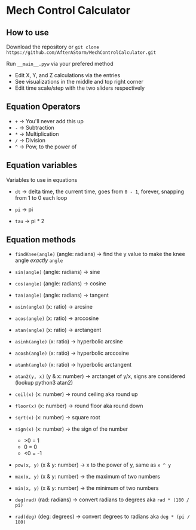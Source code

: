 # Mech Control Calculator #

## How to use ##

Download the repository or ``git clone https://github.com/AfterAStorm/MechControlCalculator.git``

Run ``__main__.pyw`` via your prefered method

* Edit X, Y, and Z calculations via the entries
* See visualizations in the middle and top right corner
* Edit time scale/step with the two sliders respectively

## Equation Operators ##

* `+` -> You'll never add this up
* `-` -> Subtraction
* `*` -> Multiplication
* `/` -> Division
* `^` -> Pow, to the power of

## Equation variables ##

Variables to use in equations

* `dt` -> delta time, the current time, goes from ``0 - 1``, forever, snapping from 1 to 0 each loop

* `pi` -> pi
* `tau` -> pi * 2

## Equation methods ##

* `findKnee(angle)` (angle: radians) -> find the y value to make the knee angle *exactly* ``angle``

* `sin(angle)` (angle: radians) -> sine
* `cos(angle)` (angle: radians) -> cosine
* `tan(angle)` (angle: radians) -> tangent
* `asin(angle)` (x: ratio) -> arcsine
* `acos(angle)` (x: ratio) -> arccosine
* `atan(angle)` (x: ratio) -> arctangent
* `asinh(angle)` (x: ratio) -> hyperbolic arcsine
* `acosh(angle)` (x: ratio) -> hyperbolic arccosine
* `atanh(angle)` (x: ratio) -> hyperbolic arctangent
* `atan2(y, x)` (y & x: number) -> arctanget of y/x, signs are considered (lookup python3 atan2)
* `ceil(x)` (x: number) -> round ceiling aka round up
* `floor(x)` (x: number) -> round floor aka round down
* `sqrt(x)` (x: number) -> square root
* `sign(x)` (x: number) -> the sign of the number
    * \>0 = 1
    * 0 = 0
    * \<0 = -1
* `pow(x, y)` (x & y: number) -> x to the power of y, same as `x ^ y`
* `max(x, y)` (x & y: number) -> the maximum of two numbers
* `min(x, y)` (x & y: number) -> the minimum of two numbers
* `deg(rad)` (rad: radians) -> convert radians to degrees aka ``rad * (180 / pi)``
* `rad(deg)` (deg: degrees) -> convert degrees to radians aka ``deg * (pi / 180)``